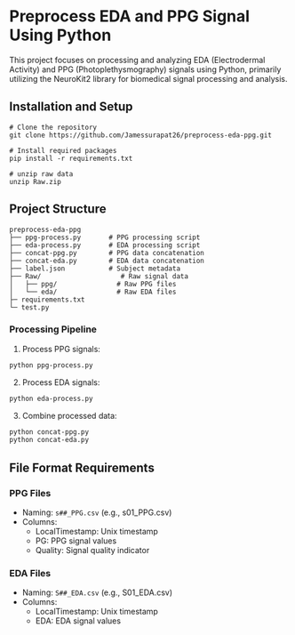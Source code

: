 # Preprocess EDA and PPG Signal Using Python
This project focuses on processing and analyzing EDA (Electrodermal Activity) and PPG (Photoplethysmography) signals using Python, primarily utilizing the NeuroKit2 library for biomedical signal processing and analysis.

## Installation and Setup
```
# Clone the repository
git clone https://github.com/Jamessurapat26/preprocess-eda-ppg.git

# Install required packages
pip install -r requirements.txt

# unzip raw data
unzip Raw.zip
```

## Project Structure

```
preprocess-eda-ppg
├── ppg-process.py       # PPG processing script
├── eda-process.py       # EDA processing script
├── concat-ppg.py        # PPG data concatenation
├── concat-eda.py        # EDA data concatenation
├── label.json           # Subject metadata
├── Raw/                    # Raw signal data
│   ├── ppg/               # Raw PPG files
│   └── eda/               # Raw EDA files
├─ requirements.txt
└─ test.py
```
### Processing Pipeline
1. Process PPG signals:
```bash
python ppg-process.py
```

2. Process EDA signals:
```bash
python eda-process.py
```

3. Combine processed data:
```bash
python concat-ppg.py
python concat-eda.py
```

## File Format Requirements

### PPG Files
- Naming: `s##_PPG.csv` (e.g., s01_PPG.csv)
- Columns:
  - LocalTimestamp: Unix timestamp
  - PG: PPG signal values
  - Quality: Signal quality indicator

### EDA Files
- Naming: `S##_EDA.csv` (e.g., S01_EDA.csv)
- Columns:
  - LocalTimestamp: Unix timestamp
  - EDA: EDA signal values
